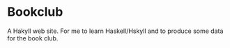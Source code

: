 Bookclub
========

A Hakyll web site. For me to learn Haskell/Hskyll and to produce some data for the book club.
